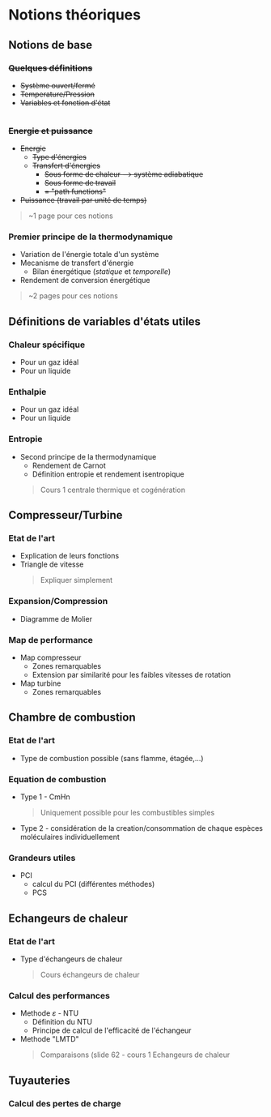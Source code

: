 
# Notions théoriques
## Notions de base
### ~~Quelques définitions~~
- ~~Système ouvert/fermé~~
- ~~Temperature/Pression~~
- ~~Variables et fonction d'état~~
> ~~~1 page pour ces notions~~

### ~~Energie et puissance~~
- ~~Energie~~ 
	- ~~Type d'énergies~~
	- ~~Transfert d'énergies~~
		- ~~Sous forme de chaleur	--> système adiabatique~~
		- ~~Sous forme de travail~~
		- ~~= "path functions"~~
- ~~Puissance (travail par unité de temps)~~
> ~1 page pour ces notions

### Premier principe de la thermodynamique
- Variation de l'énergie totale d'un système
- Mecanisme de transfert d'énergie
	- Bilan énergétique (*statique* et *temporelle*)
- Rendement de conversion énergétique
> ~2 pages pour ces notions

## Définitions de variables d'états utiles
### Chaleur spécifique
- Pour un gaz idéal
- Pour un liquide

### Enthalpie
- Pour un gaz idéal
- Pour un liquide

###  Entropie
- Second principe de la thermodynamique
	- Rendement de Carnot
	- Définition entropie et rendement isentropique
	> Cours 1 centrale thermique et cogénération

## Compresseur/Turbine
### Etat de l'art 
- Explication de leurs fonctions
- Triangle de vitesse
	> Expliquer simplement
### Expansion/Compression
- Diagramme de Molier

### Map de performance
- Map compresseur
	- Zones remarquables
	- Extension par similarité pour les faibles vitesses de rotation 
- Map turbine
	- Zones remarquables 

## Chambre de combustion
### Etat de l'art
- Type de combustion possible (sans flamme, étagée,...)
### Equation de combustion
- Type 1 - CmHn
	> Uniquement possible pour les combustibles simples
	
- Type 2 - considération de la creation/consommation de chaque espèces moléculaires individuellement

### Grandeurs utiles
- PCI
	- calcul du PCI (différentes méthodes)
	- PCS
## Echangeurs de chaleur
### Etat de l'art
- Type d'échangeurs de chaleur 
	> Cours échangeurs de chaleur
### Calcul des performances
- Methode $\varepsilon$ - NTU
	- Définition du NTU
	- Principe de calcul de l'efficacité de l'échangeur
- Methode "LMTD"
	> Comparaisons (slide 62 - cours 1 Echangeurs de chaleur

## Tuyauteries
### Calcul des pertes de charge
<!--stackedit_data:
eyJoaXN0b3J5IjpbLTE0NDYzNTQ1NjMsLTc0OTkwNzM1NSw5Nz
k5NjUxNTcsLTEzMjM5MjU3ODcsLTE5MDMwNjUxNzksMTgzNDEw
MDAwNV19
-->